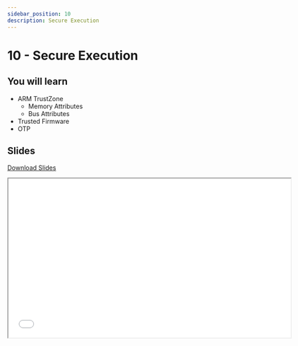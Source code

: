 ```yaml
---
sidebar_position: 10
description: Secure Execution
---
```


# 10 - Secure Execution

## You will learn

- ARM TrustZone
  - Memory Attributes
  - Bus Attributes
- Trusted Firmware
- OTP

## Slides

[Download Slides](/slides/fils_en/10/ma-10.pdf)

<iframe src="/slides/fils_en/10" width="640" height="360"></iframe>
